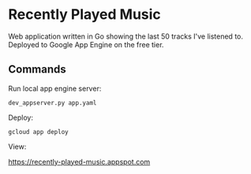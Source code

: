 # Recently Played Music

Web application written in Go showing the last 50 tracks I've listened to. 
Deployed to Google App Engine on the free tier.

## Commands

Run local app engine server:
```
dev_appserver.py app.yaml
```

Deploy:
```
gcloud app deploy
```

View:

<https://recently-played-music.appspot.com>
